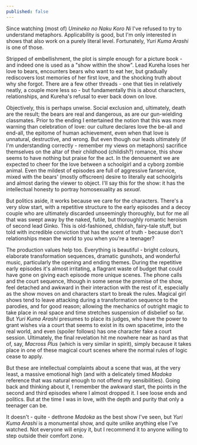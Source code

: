 ```yaml
---
published: false
---
```


Since watching (most of) *Umineko no Naku Koro Ni* I've refused to try to understand metaphors. Applicability is good, but I'm only interested in shows that also work on a purely literal level. Fortunately, *Yuri Kuma Arashi* is one of those.

Stripped of embellishment, the plot is simple enough for a picture book - and indeed one is used as a "show within the show". Lead Kureha loses her love to bears, encounters bears who want to eat her, but gradually rediscovers lost memories of her first love, and the shocking truth about why she forgot. There are a few other threads - one that ties in relatively neatly, a couple more less so - but fundamentally this is about characters, relationships, and Kureha's refusal to ever back down on love.

Objectively, this is perhaps unwise. Social exclusion and, ultimately, death are the result; the bears are real and dangerous, as are our gun-wielding classmates. Prior to the ending I entertained the notion that this was more warning than celebration of love: our culture declares love the be-all and end-all, the epitome of human achievement, even when that love is unnatural, destructive, and wrong. But even though our leads ultimately (if I'm understanding correctly - remember my views on metaphors) sacrifice themselves on the altar of their childhood (childish?) romance, this show seems to have nothing but praise for the act. In the denouement we are expected to cheer for the love between a schoolgirl and a cyborg zombie animal. Even the mildest of episodes are full of aggressive fanservice, mixed with the bears' (mostly offscreen) desire to literally eat schoolgirls and almost daring the viewer to object. I'll say this for the show: it has the intellectual honesty to portray homosexuality as *sexual*.

But politics aside, it works because we care for the characters. There's a very slow start, with a repetitive structure to the early episodes and a decoy couple who are ultimately discarded unseemingly thoroughly, but for me all that was swept away by the naked, futile, but thoroughly romantic heroism of second lead Ginko. This is old-fashioned, childish, fairy-tale stuff, but told with incredible conviction that has the scent of truth - because don't relationships mean the world to you when you're a teenager?

The production values help too. Everything is beautiful - bright colours, elaborate transformation sequences, dramatic gunshots, and wonderful music, particularly the opening and ending themes. During the repetitive early episodes it's almost irritating, a flagrant waste of budget that could have gone on giving each episode more unique scenes. The phone calls and the court sequence, lthough in some sense the premise of the show, feel detached and awkward in their interaction with the rest of it, especially as the show moves on and characters start to break the rules. Magical girl shows tend to leave attacking during a transformation sequence to the parodies, and for good reason; allowing the mechanics of outright magic to take place in real space and time stretches suspension of disbelief so far. But *Yuri Kuma Arashi* presumes to place its judges, who have the power to grant wishes via a court that seems to exist in its own spacetime, into the real world, and even (spoiler follows) has one character fake a court session. Ultimately, the final revelation hit me nowhere near as hard as that of, say, *Macross Plus* (which is very similar in spirit), simply because it takes place in one of these magical court scenes where the normal rules of logic cease to apply.

But these are intellectual complaints about a scene that was, at the very least, a massive emotional high (and with a delicately timed *Madoka* reference that was natural enough to not offend my sensibilities). Going back and thinking about it, I remember the awkward start, the points in the second and third episodes where I almost dropped it. I see loose ends and politics. But at the time I was in love, with the depth and purity that only a teenager can be.

It doesn't - quite - dethrone *Madoka* as the best show I've seen, but *Yuri Kuma Arashi* is a monumental show, and quite unlike anything else I've watched. Not everyone will enjoy it, but I recommend it to anyone willing to step outside their comfort zone.